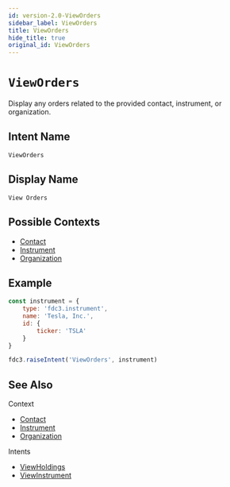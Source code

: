 ```yaml
---
id: version-2.0-ViewOrders
sidebar_label: ViewOrders
title: ViewOrders
hide_title: true
original_id: ViewOrders
---
```

# `ViewOrders`

Display any orders related to the provided contact, instrument, or organization.

## Intent Name

`ViewOrders`

## Display Name

`View Orders`

## Possible Contexts

* [Contact](../../context/ref/Contact)
* [Instrument](../../context/ref/Instrument)
* [Organization](../../context/ref/Organization)

## Example

```js
const instrument = {
    type: 'fdc3.instrument',
    name: 'Tesla, Inc.',
    id: {
        ticker: 'TSLA'
    }
}

fdc3.raiseIntent('ViewOrders', instrument)
```

## See Also

Context
- [Contact](../../context/ref/Contact)
- [Instrument](../../context/ref/Instrument)
- [Organization](../../context/ref/Organization)

Intents
- [ViewHoldings](ViewHoldings)
- [ViewInstrument](ViewInstrument)
